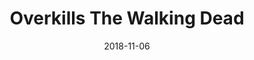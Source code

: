 ---
layout: album
date: 2018-11-06
title: Overkills The Walking Dead
developer: Streum On Studio
card-image: 23
card-offset: 0
banner-image: 30
banner-offset: 0
---